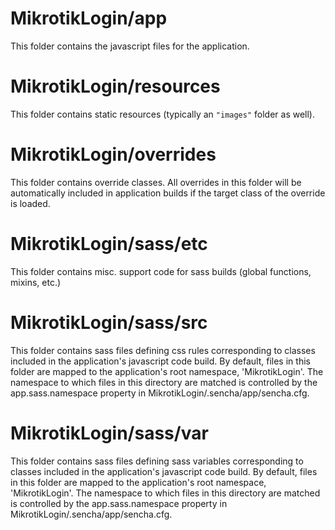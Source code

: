# MikrotikLogin/app

This folder contains the javascript files for the application.

# MikrotikLogin/resources

This folder contains static resources (typically an `"images"` folder as well).

# MikrotikLogin/overrides

This folder contains override classes. All overrides in this folder will be 
automatically included in application builds if the target class of the override
is loaded.

# MikrotikLogin/sass/etc

This folder contains misc. support code for sass builds (global functions, 
mixins, etc.)

# MikrotikLogin/sass/src

This folder contains sass files defining css rules corresponding to classes
included in the application's javascript code build.  By default, files in this 
folder are mapped to the application's root namespace, 'MikrotikLogin'. The
namespace to which files in this directory are matched is controlled by the
app.sass.namespace property in MikrotikLogin/.sencha/app/sencha.cfg. 

# MikrotikLogin/sass/var

This folder contains sass files defining sass variables corresponding to classes
included in the application's javascript code build.  By default, files in this 
folder are mapped to the application's root namespace, 'MikrotikLogin'. The
namespace to which files in this directory are matched is controlled by the
app.sass.namespace property in MikrotikLogin/.sencha/app/sencha.cfg. 
